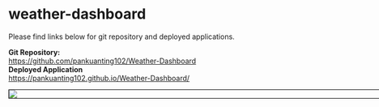 # weather-dashboard
Please find links below for git repository and deployed applications.

<b>Git Repository:</b>
<br>https://github.com/pankuanting102/Weather-Dashboard
<br><b>Deployed Application</b> 
<br>https://pankuanting102.github.io/Weather-Dashboard/
<div style="width: 90vw; margin: auto; border: 1px black solid">
<img src="https://github.com/pankuanting102/Weather-Dashboard/tree/master/assets/screenshot.gif">
</div>

